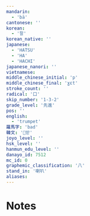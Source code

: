 ```yaml
---
mandarin:
  - 'bā'
cantonese: ''
korean:
  - '팔'
korean_native: ''
japanese:
  - 'HATSU'
  - 'HA'
  - 'HACHI'
japanese_nanori: ''
vietnamese:
middle_chinese_initial: 'p'
middle_chinese_final: 'ɣɛt'
stroke_count: ''
radical: '口'
skip_number: '1-3-2'
grade_level: '先進'
pos: ''
english:
  - 'trumpet'
羅馬字: 'bad'
韓文: '받'
joyo_level: ''
hsk_level: ''
hanmun_edu_level: ''
danayo_id: 7512
mc_id: 0
graphemic_classification: '八'
stand_in: '喇叭'
aliases:
---
```


# Notes
